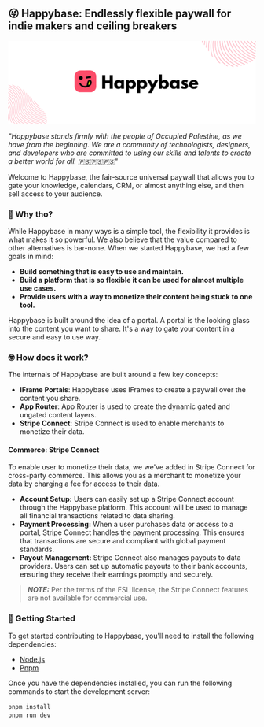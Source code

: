 ## 😜 Happybase: Endlessly flexible paywall for indie makers and ceiling breakers 

![Happybase](./public/banner.png)

*"Happybase stands firmly with the people of Occupied Palestine, as we have from the beginning. We are a community of technologists, designers, and developers who are committed to using our skills and talents to create a better world for all. 🇵🇸🇵🇸🇵🇸"*



Welcome to Happybase, the fair-source universal paywall that allows you to gate your knowledge, calendars, CRM, or almost anything else, and then sell access to your audience.

### 🤔 Why tho?

While Happybase in many ways is a simple tool, the flexibility it provides is what makes it so powerful. We also believe that the value compared to other alternatives is bar-none. When we started Happybase, we had a few goals in mind:

- **Build something that is easy to use and maintain.**
- **Build a platform that is so flexible it can be used for almost multiple use cases.**
- **Provide users with a way to monetize their content being stuck to one tool.**

Happybase is built around the idea of a portal. A portal is the looking glass into the content you want to share. It's a way to gate your content in a secure and easy to use way.

### 🤓 How does it work?

The internals of Happybase are built around a few key concepts:

- **IFrame Portals**: Happybase uses IFrames to create a paywall over the content you share.
- **App Router**: App Router is used to create the dynamic gated and ungated content layers.
- **Stripe Connect**: Stripe Connect is used to enable merchants to monetize their data.

#### Commerce: Stripe Connect

To enable user to monetize their data, we we've added in Stripe Connect for cross-party commerce. This allows you as a merchant to monetize your data by charging a fee for access to their data.

- **Account Setup:** Users can easily set up a Stripe Connect account through the Happybase platform. This account will be used to manage all financial transactions related to data sharing.
- **Payment Processing:** When a user purchases data or access to a portal, Stripe Connect handles the payment processing. This ensures that transactions are secure and compliant with global payment standards.
- **Payout Management:** Stripe Connect also manages payouts to data providers. Users can set up automatic payouts to their bank accounts, ensuring they receive their earnings promptly and securely.

> **_NOTE:_**  Per the terms of the FSL license, the Stripe Connect features are not available for commercial use.

### 🚀 Getting Started

To get started contributing to Happybase, you'll need to install the following dependencies:

- [Node.js](https://nodejs.org/en/)
- [Pnpm](https://pnpm.io/)

Once you have the dependencies installed, you can run the following commands to start the development server:
```bash
pnpm install
pnpm run dev
